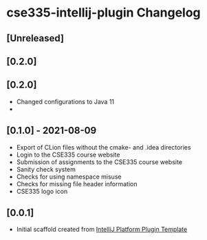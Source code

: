 <!-- Keep a Changelog guide -> https://keepachangelog.com -->

# cse335-intellij-plugin Changelog

## [Unreleased]
## [0.2.0]
## [0.2.0]

- Changed configurations to Java 11
- 
## [0.1.0] - 2021-08-09

- Export of CLion files without the cmake- and .idea directories
- Login to the CSE335 course website
- Submission of assignments to the CSE335 course website
- Sanity check system
- Checks for using namespace misuse
- Checks for missing file header information
- CSE335 logo icon

## [0.0.1]

- Initial scaffold created from [IntelliJ Platform Plugin Template](https://github.com/JetBrains/intellij-platform-plugin-template)

